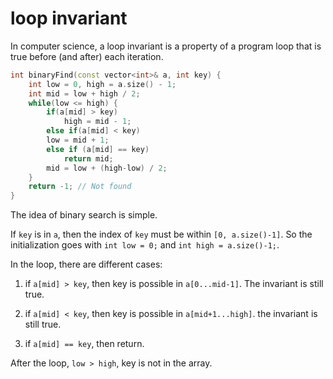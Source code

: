 # loop invariant

In computer science, a loop invariant is a property of a program loop that is true before (and after) each iteration.

```C++
int binaryFind(const vector<int>& a, int key) {
    int low = 0, high = a.size() - 1;
    int mid = low + high / 2;
    while(low <= high) {
        if(a[mid] > key)
            high = mid - 1;
        else if(a[mid] < key)
	    low = mid + 1;
        else if (a[mid] == key)
            return mid;
        mid = low + (high-low) / 2;
    }
    return -1; // Not found
}
```

The idea of binary search is simple. 

If ```key``` is in ```a```, then the index of ```key``` must be within ```[0, a.size()-1]```. So the initialization goes with ```int low = 0;``` and ```int high = a.size()-1;```.

In the loop, there are different cases:

1. if ```a[mid] > key```, then key is possible in ```a[0...mid-1]```. The invariant is still true.

2. if ```a[mid] < key```, then key is possible in ```a[mid+1...high]```. the invariant is still true.

3. if ```a[mid] == key```, then return. 

After the loop, ```low > high```, key is not in the array.

